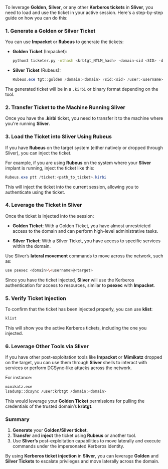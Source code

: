 To leverage **Golden**, **Silver**, or any other **Kerberos tickets** in **Sliver**, you need to load and use the ticket in your active session. Here's a step-by-step guide on how you can do this:

### 1. Generate a Golden or Silver Ticket

You can use **Impacket** or **Rubeus** to generate the tickets:

- **Golden Ticket** (Impacket):
    ```bash
    python3 ticketer.py -nthash <krbtgt_NTLM_hash> -domain-sid <SID> -domain <domain> <username>
    ```

- **Silver Ticket** (Rubeus):
    ```powershell
    Rubeus.exe tgt::golden /domain:<domain> /sid:<sid> /user:<username> /rc4:<krbtgt_hash> /id:<RID> /target:<trusteddomain.com>
    ```

The generated ticket will be in a `.kirbi` or binary format depending on the tool.

### 2. Transfer Ticket to the Machine Running Sliver

Once you have the **.kirbi** ticket, you need to transfer it to the machine where you're running **Sliver**.

### 3. Load the Ticket into Sliver Using Rubeus

If you have **Rubeus** on the target system (either natively or dropped through Sliver), you can inject the ticket.

For example, if you are using **Rubeus** on the system where your **Sliver** implant is running, inject the ticket like this:

```powershell
Rubeus.exe ptt /ticket:<path_to_ticket>.kirbi
```

This will inject the ticket into the current session, allowing you to authenticate using the ticket.

### 4. Leverage the Ticket in Sliver

Once the ticket is injected into the session:

- **Golden Ticket**: With a Golden Ticket, you have almost unrestricted access to the domain and can perform high-level administrative tasks.

- **Silver Ticket**: With a Silver Ticket, you have access to specific services within the domain.

Use Sliver’s **lateral movement** commands to move across the network, such as:

```bash
use psexec <domain>\<username>@<target>
```

Since you have the ticket injected, **Sliver** will use the Kerberos authentication for access to resources, similar to **psexec** with **Impacket**.

### 5. Verify Ticket Injection

To confirm that the ticket has been injected properly, you can use **klist**:

```powershell
klist
```

This will show you the active Kerberos tickets, including the one you injected.

### 6. Leverage Other Tools via Sliver

If you have other post-exploitation tools like **Impacket** or **Mimikatz** dropped on the target, you can use them through **Sliver** shells to interact with services or perform DCSync-like attacks across the network.

For instance:
```bash
mimikatz.exe
lsadump::dcsync /user:krbtgt /domain:<domain>
```

This would leverage your **Golden Ticket** permissions for pulling the credentials of the trusted domain’s **krbtgt**.

### Summary
1. **Generate** your **Golden/Silver ticket**.
2. **Transfer** and **inject** the ticket using **Rubeus** or another tool.
3. Use **Sliver’s** post-exploitation capabilities to move laterally and execute commands under the impersonated Kerberos identity.

By using **Kerberos ticket injection** in **Sliver**, you can leverage **Golden** and **Silver Tickets** to escalate privileges and move laterally across the domain.